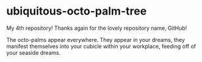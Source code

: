 # ubiquitous-octo-palm-tree
My 4th repository! Thanks again for the lovely repository name, GitHub!

The octo-palms appear everywhere. They appear in your dreams, they manifest themselves into your cubicle within your workplace, feeding off of your seaside dreams.
